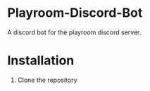 # Playroom-Discord-Bot
A discord bot for the playroom discord server.

# Installation
1. Clone the repository
